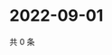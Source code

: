# 2022-09-01

共 0 条

<!-- BEGIN WEIBO -->
<!-- 最后更新时间 Thu Sep 01 2022 14:17:27 GMT+0800 (China Standard Time) -->

<!-- END WEIBO -->
